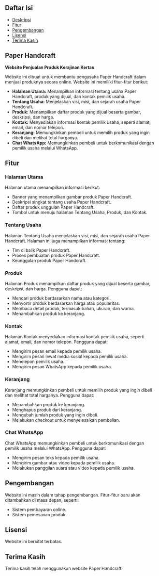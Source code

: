 ## Daftar Isi

- [Deskripsi](#paper-handcraft)
- [Fitur](#fitur)
- [Pengembangan](#pengembangan)
- [Lisensi](#lisensi)
- [Terima Kasih](#terima-kasih)

## Paper Handcraft

**Website Penjualan Produk Kerajinan Kertas**

Website ini dibuat untuk membantu pengusaha Paper Handcraft dalam menjual produknya secara online. Website ini memiliki fitur-fitur berikut:

- **Halaman Utama:** Menampilkan informasi tentang usaha Paper Handcraft, produk yang dijual, dan kontak pemilik usaha.
- **Tentang Usaha:** Menjelaskan visi, misi, dan sejarah usaha Paper Handcraft.
- **Produk:** Menampilkan daftar produk yang dijual beserta gambar, deskripsi, dan harga.
- **Kontak:** Menyediakan informasi kontak pemilik usaha, seperti alamat, email, dan nomor telepon.
- **Keranjang:** Memungkinkan pembeli untuk memilih produk yang ingin dibeli dan melihat total harganya.
- **Chat WhatsApp:** Memungkinkan pembeli untuk berkomunikasi dengan pemilik usaha melalui WhatsApp.

## Fitur

### Halaman Utama

Halaman utama menampilkan informasi berikut:

- Banner yang menampilkan gambar produk Paper Handcraft.
- Deskripsi singkat tentang usaha Paper Handcraft.
- Daftar produk unggulan Paper Handcraft.
- Tombol untuk menuju halaman Tentang Usaha, Produk, dan Kontak.

### Tentang Usaha

Halaman Tentang Usaha menjelaskan visi, misi, dan sejarah usaha Paper Handcraft. Halaman ini juga menampilkan informasi tentang:

- Tim di balik Paper Handcraft.
- Proses pembuatan produk Paper Handcraft.
- Keunggulan produk Paper Handcraft.

### Produk

Halaman Produk menampilkan daftar produk yang dijual beserta gambar, deskripsi, dan harga. Pengguna dapat:

- Mencari produk berdasarkan nama atau kategori.
- Menyortir produk berdasarkan harga atau popularitas.
- Membaca detail produk, termasuk bahan, ukuran, dan warna.
- Menambahkan produk ke keranjang.

### Kontak

Halaman Kontak menyediakan informasi kontak pemilik usaha, seperti alamat, email, dan nomor telepon. Pengguna dapat:

- Mengirim pesan email kepada pemilik usaha.
- Mengirim pesan lewat media sosial kepada pemilik usaha.
- Menelepon pemilik usaha.
- Mengirim pesan WhatsApp kepada pemilik usaha.

### Keranjang

Keranjang memungkinkan pembeli untuk memilih produk yang ingin dibeli dan melihat total harganya. Pengguna dapat:

- Menambahkan produk ke keranjang.
- Menghapus produk dari keranjang.
- Mengubah jumlah produk yang ingin dibeli.
- Melakukan checkout untuk menyelesaikan pembelian.

### Chat WhatsApp

Chat WhatsApp memungkinkan pembeli untuk berkomunikasi dengan pemilik usaha melalui WhatsApp. Pengguna dapat:

- Mengirim pesan teks kepada pemilik usaha.
- Mengirim gambar atau video kepada pemilik usaha.
- Melakukan panggilan suara atau video kepada pemilik usaha.

## Pengembangan

Website ini masih dalam tahap pengembangan. Fitur-fitur baru akan ditambahkan di masa depan, seperti:

- Sistem pembayaran online.
- Sistem pemesanan produk.

## Lisensi

Website ini bersifat terbatas.

## Terima Kasih

Terima kasih telah menggunakan website Paper Handcraft!
